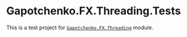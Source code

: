 ﻿# Gapotchenko.FX.Threading.Tests

This is a test project for [`Gapotchenko.FX.Threading`](../../Gapotchenko.FX.Threading) module.
